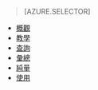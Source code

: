 > [AZURE.SELECTOR]
- [概觀](../articles/application-insights/app-analytics.md)
- [教學](../articles/application-insights/app-analytics-tour.md)
- [查詢](../articles/application-insights/app-analytics-queries.md)
- [彙總](../articles/application-insights/app-analytics-aggregations.md)
- [純量](../articles/application-insights/app-analytics-scalars.md)
- [使用](../articles/application-insights/app-analytics-using.md)

<!---HONumber=AcomDC_0330_2016-->